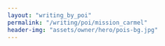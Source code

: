 ```yaml
---
layout: "writing_by_poi"
permalink: "/writing/poi/mission_carmel"
header-img: "assets/owner/hero/pois-bg.jpg"
---
```

